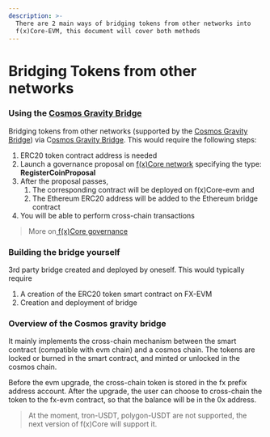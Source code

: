 ```yaml
---
description: >-
  There are 2 main ways of bridging tokens from other networks into
  f(x)Core-EVM, this document will cover both methods
---
```


# Bridging Tokens from other networks

### Using the [Cosmos Gravity Bridge](https://etherscan.io/address/0x9f5f3e25fc389ce62b1f8296272a1dfd05de2654#code)

Bridging tokens from other networks (supported by the [Cosmos Gravity Bridge](https://etherscan.io/address/0x9f5f3e25fc389ce62b1f8296272a1dfd05de2654#code)) via C[osmos Gravity Bridge](https://etherscan.io/address/0x9f5f3e25fc389ce62b1f8296272a1dfd05de2654#code). This would require the following steps:

1. ERC20 token contract address is needed
2. Launch a governance proposal on [f(x)Core network](https://explorer.functionx.io/fxcore/proposals) specifying the type: **RegisterCoinProposal**
3. After the proposal passes,
   1. The corresponding contract will be deployed on f(x)Core-evm and
   2. The Ethereum ERC20 address will be added to the Ethereum bridge contract
4. You will be able to perform cross-chain transactions

> More on[ f(x)Core governance](broken-reference)

### Building the bridge yourself

3rd party bridge created and deployed by oneself. This would typically require

1. A creation of the ERC20 token smart contract on FX-EVM
2. Creation and deployment of bridge

### Overview of the Cosmos gravity bridge

It mainly implements the cross-chain mechanism between the smart contract (compatible with evm chain) and a cosmos chain. The tokens are locked or burned in the smart contract, and minted or unlocked in the cosmos chain.

Before the evm upgrade, the cross-chain token is stored in the fx prefix address account. After the upgrade, the user can choose to cross-chain the token to the fx-evm contract, so that the balance will be in the 0x address.

> At the moment, tron-USDT, polygon-USDT are not supported, the next version of f(x)Core will support it.
